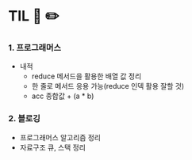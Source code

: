 # TIL 📖 ✏️
     

 ### 1. 프로그래머스
 
  - 내적
     * reduce 메서드을 활용한 배열 값 정리
     * 한 줄로 메서드 응용 가능(reduce 인덱 활용 잘할 것)
     * acc 종합값 + (a * b) 
     
 ### 2. 블로깅
 
  - 프로그래머스 알고리즘 정리
  - 자료구조 큐, 스택 정리
     
